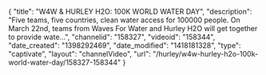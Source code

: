 {
    "title": "W4W & HURLEY H2O: 100K WORLD WATER DAY",
    "description": "Five teams, five countries, clean water access for 100000 people. On March 22nd, teams from Waves For Water and Hurley H2O will get together to provide wate...",
    "channelid": "158327",
    "videoid": "158344",
    "date_created": "1398292469",
    "date_modified": "1418181328",
    "type": "captivate",
    "layout": "channelVideo",
    "url": "\/hurley\/w4w-hurley-h2o-100k-world-water-day\/158327-158344"
}